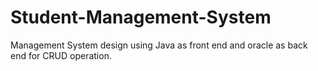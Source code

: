# Student-Management-System
   Management System design using Java as front end and oracle as back end for CRUD operation.
